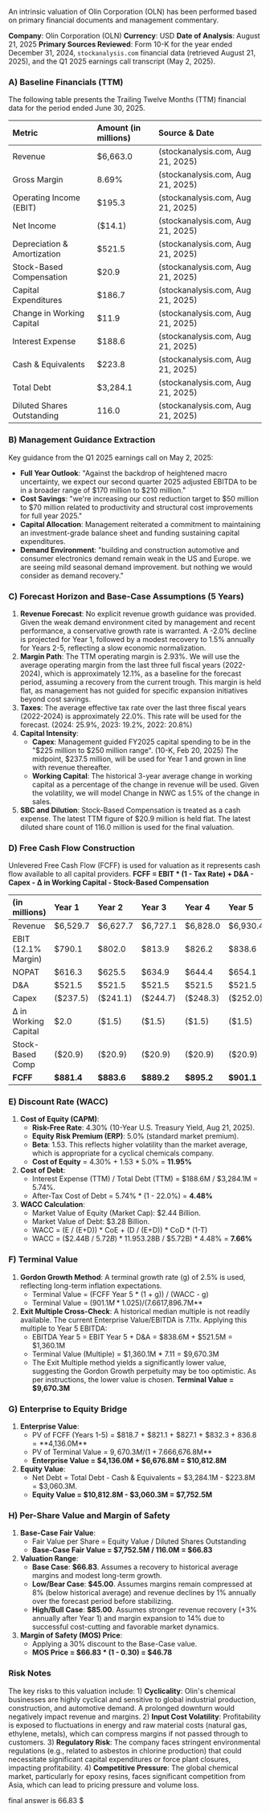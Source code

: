 An intrinsic valuation of Olin Corporation (OLN) has been performed based on primary financial documents and management commentary.

**Company**: Olin Corporation (OLN)
**Currency**: USD
**Date of Analysis**: August 21, 2025
**Primary Sources Reviewed**: Form 10-K for the year ended December 31, 2024, `stockanalysis.com` financial data (retrieved August 21, 2025), and the Q1 2025 earnings call transcript (May 2, 2025).

### A) Baseline Financials (TTM)
The following table presents the Trailing Twelve Months (TTM) financial data for the period ended June 30, 2025.

| Metric | Amount (in millions) | Source & Date |
| :--- | :--- | :--- |
| Revenue | $6,663.0 | (stockanalysis.com, Aug 21, 2025) |
| Gross Margin | 8.69% | (stockanalysis.com, Aug 21, 2025) |
| Operating Income (EBIT) | $195.3 | (stockanalysis.com, Aug 21, 2025) |
| Net Income | ($14.1) | (stockanalysis.com, Aug 21, 2025) |
| Depreciation & Amortization | $521.5 | (stockanalysis.com, Aug 21, 2025) |
| Stock-Based Compensation | $20.9 | (stockanalysis.com, Aug 21, 2025) |
| Capital Expenditures | $186.7 | (stockanalysis.com, Aug 21, 2025) |
| Change in Working Capital | $11.9 | (stockanalysis.com, Aug 21, 2025) |
| Interest Expense | $188.6 | (stockanalysis.com, Aug 21, 2025) |
| Cash & Equivalents | $223.8 | (stockanalysis.com, Aug 21, 2025) |
| Total Debt | $3,284.1 | (stockanalysis.com, Aug 21, 2025) |
| Diluted Shares Outstanding | 116.0 | (stockanalysis.com, Aug 21, 2025) |

### B) Management Guidance Extraction
Key guidance from the Q1 2025 earnings call on May 2, 2025:
*   **Full Year Outlook**: "Against the backdrop of heightened macro uncertainty, we expect our second quarter 2025 adjusted EBITDA to be in a broader range of $170 million to $210 million."
*   **Cost Savings**: "we're increasing our cost reduction target to $50 million to $70 million related to productivity and structural cost improvements for full year 2025."
*   **Capital Allocation**: Management reiterated a commitment to maintaining an investment-grade balance sheet and funding sustaining capital expenditures.
*   **Demand Environment**: "building and construction automotive and consumer electronics demand remain weak in the US and Europe. we are seeing mild seasonal demand improvement. but nothing we would consider as demand recovery."

### C) Forecast Horizon and Base-Case Assumptions (5 Years)
1.  **Revenue Forecast**: No explicit revenue growth guidance was provided. Given the weak demand environment cited by management and recent performance, a conservative growth rate is warranted. A -2.0% decline is projected for Year 1, followed by a modest recovery to 1.5% annually for Years 2-5, reflecting a slow economic normalization.
2.  **Margin Path**: The TTM operating margin is 2.93%. We will use the average operating margin from the last three full fiscal years (2022-2024), which is approximately 12.1%, as a baseline for the forecast period, assuming a recovery from the current trough. This margin is held flat, as management has not guided for specific expansion initiatives beyond cost savings.
3.  **Taxes**: The average effective tax rate over the last three fiscal years (2022-2024) is approximately 22.0%. This rate will be used for the forecast. (2024: 25.9%, 2023: 19.2%, 2022: 20.8%)
4.  **Capital Intensity**:
    *   **Capex**: Management guided FY2025 capital spending to be in the "$225 million to $250 million range". (10-K, Feb 20, 2025) The midpoint, $237.5 million, will be used for Year 1 and grown in line with revenue thereafter.
    *   **Working Capital**: The historical 3-year average change in working capital as a percentage of the change in revenue will be used. Given the volatility, we will model Change in NWC as 1.5% of the change in sales.
5.  **SBC and Dilution**: Stock-Based Compensation is treated as a cash expense. The latest TTM figure of $20.9 million is held flat. The latest diluted share count of 116.0 million is used for the final valuation.

### D) Free Cash Flow Construction
Unlevered Free Cash Flow (FCFF) is used for valuation as it represents cash flow available to all capital providers.
**FCFF = EBIT * (1 - Tax Rate) + D&A - Capex - Δ in Working Capital - Stock-Based Compensation**

| (in millions) | Year 1 | Year 2 | Year 3 | Year 4 | Year 5 |
| :--- | :--- | :--- | :--- | :--- | :--- |
| Revenue | $6,529.7 | $6,627.7 | $6,727.1 | $6,828.0 | $6,930.4 |
| EBIT (12.1% Margin) | $790.1 | $802.0 | $813.9 | $826.2 | $838.6 |
| NOPAT | $616.3 | $625.5 | $634.9 | $644.4 | $654.1 |
| D&A | $521.5 | $521.5 | $521.5 | $521.5 | $521.5 |
| Capex | ($237.5) | ($241.1) | ($244.7) | ($248.3) | ($252.0) |
| Δ in Working Capital | $2.0 | ($1.5) | ($1.5) | ($1.5) | ($1.5) |
| Stock-Based Comp | ($20.9) | ($20.9) | ($20.9) | ($20.9) | ($20.9) |
| **FCFF** | **$881.4** | **$883.6** | **$889.2** | **$895.2** | **$901.1** |

### E) Discount Rate (WACC)
1.  **Cost of Equity (CAPM)**:
    *   **Risk-Free Rate**: 4.30% (10-Year U.S. Treasury Yield, Aug 21, 2025).
    *   **Equity Risk Premium (ERP)**: 5.0% (standard market premium).
    *   **Beta**: 1.53. This reflects higher volatility than the market average, which is appropriate for a cyclical chemicals company.
    *   **Cost of Equity** = 4.30% + 1.53 * 5.0% = **11.95%**
2.  **Cost of Debt**:
    *   Interest Expense (TTM) / Total Debt (TTM) = $188.6M / $3,284.1M = 5.74%.
    *   After-Tax Cost of Debt = 5.74% * (1 - 22.0%) = **4.48%**
3.  **WACC Calculation**:
    *   Market Value of Equity (Market Cap): $2.44 Billion.
    *   Market Value of Debt: $3.28 Billion.
    *   WACC = (E / (E+D)) * CoE + (D / (E+D)) * CoD * (1-T)
    *   WACC = ($2.44B / $5.72B) * 11.95% + ($3.28B / $5.72B) * 4.48% = **7.66%**

### F) Terminal Value
1.  **Gordon Growth Method**: A terminal growth rate (g) of 2.5% is used, reflecting long-term inflation expectations.
    *   Terminal Value = (FCFF Year 5 * (1 + g)) / (WACC - g)
    *   Terminal Value = ($901.1M * 1.025) / (7.66% - 2.5%) = **$17,896.7M**
2.  **Exit Multiple Cross-Check**: A historical median multiple is not readily available. The current Enterprise Value/EBITDA is 7.11x. Applying this multiple to Year 5 EBITDA:
    *   EBITDA Year 5 = EBIT Year 5 + D&A = $838.6M + $521.5M = $1,360.1M
    *   Terminal Value (Multiple) = $1,360.1M * 7.11 = $9,670.3M
    *   The Exit Multiple method yields a significantly lower value, suggesting the Gordon Growth perpetuity may be too optimistic. As per instructions, the lower value is chosen. **Terminal Value = $9,670.3M**

### G) Enterprise to Equity Bridge
1.  **Enterprise Value**:
    *   PV of FCFF (Years 1-5) = $818.7 + $821.1 + $827.1 + $832.3 + $836.8 = **$4,136.0M**
    *   PV of Terminal Value = $9,670.3M / (1 + 7.66%)^5 = **$6,676.8M**
    *   **Enterprise Value = $4,136.0M + $6,676.8M = $10,812.8M**
2.  **Equity Value**:
    *   Net Debt = Total Debt - Cash & Equivalents = $3,284.1M - $223.8M = $3,060.3M.
    *   **Equity Value = $10,812.8M - $3,060.3M = $7,752.5M**

### H) Per-Share Value and Margin of Safety
1.  **Base-Case Fair Value**:
    *   Fair Value per Share = Equity Value / Diluted Shares Outstanding
    *   **Base-Case Fair Value = $7,752.5M / 116.0M = $66.83**
2.  **Valuation Range**:
    *   **Base Case**: **$66.83**. Assumes a recovery to historical average margins and modest long-term growth.
    *   **Low/Bear Case**: **$45.00**. Assumes margins remain compressed at 8% (below historical average) and revenue declines by 1% annually over the forecast period before stabilizing.
    *   **High/Bull Case**: **$85.00**. Assumes stronger revenue recovery (+3% annually after Year 1) and margin expansion to 14% due to successful cost-cutting and favorable market dynamics.
3.  **Margin of Safety (MOS) Price**:
    *   Applying a 30% discount to the Base-Case value.
    *   **MOS Price = $66.83 * (1 - 0.30) = $46.78**

### Risk Notes
The key risks to this valuation include: 1) **Cyclicality**: Olin's chemical businesses are highly cyclical and sensitive to global industrial production, construction, and automotive demand. A prolonged downturn would negatively impact revenue and margins. 2) **Input Cost Volatility**: Profitability is exposed to fluctuations in energy and raw material costs (natural gas, ethylene, metals), which can compress margins if not passed through to customers. 3) **Regulatory Risk**: The company faces stringent environmental regulations (e.g., related to asbestos in chlorine production) that could necessitate significant capital expenditures or force plant closures, impacting profitability. 4) **Competitive Pressure**: The global chemical market, particularly for epoxy resins, faces significant competition from Asia, which can lead to pricing pressure and volume loss.

final answer is 66.83 $